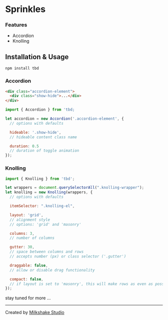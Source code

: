 # Sprinkles

### Features

* Accordion
* Knolling

## Installation & Usage

```
npm install tbd
```

### Accordion
``` html
<div class="accordion-element">
  <div class="show-hide">...</div>
</div>
```

``` js
import { Accordion } from 'tbd;

let accordion = new Accordion('.accordion-element', {
  // options with defaults

  hideable: '.show-hide',
  // hideable content class name

  duration: 0.5
  // duration of toggle animation
});
```

### Knolling

``` js
import { Knolling } from 'tbd';

let wrappers = document.querySelectorAll(".knolling-wrapper");
let knolling = new Knolling(wrappers, {
  // options with defaults

  itemSelector: ".knolling-el",

  layout: 'grid',
  // alignment style
  // options: 'grid' and 'masonry'

  columns: 3,
  // number of columns

  gutter: 30,
  // space between columns and rows
  // accepts number (px) or class selector ('.gutter')

  draggable: false,
  // allow or disable drag functionality

  compact: false,
  // if layout is set to 'masonry', this will make rows as even as possible
});
```

stay tuned for more ...

---

Created by [Milkshake Studio](https://milkshake.studio/)